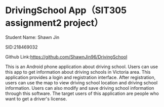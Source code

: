 # DrivingSchool App（SIT305 assignment2 project）

Student Name: Shawn Jin 

SID:218469032

Github Link:https://github.com/ShawnJin96/DrivingSchool

This is an Android phone application about driving school. Users can use this app to get information about driving schools in Victoria area. This application provides a login and registration interface. After registration, users can use the map to view driving school location and driving school information. Users can also modify and save driving school information through this software. The target users of this application are people who want to get a driver's license.


